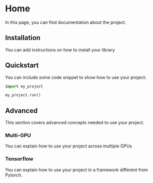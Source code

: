 # Home

In this page, you can find documentation about the project.

## Installation

You can add instructions on how to install your library

## Quickstart

You can include some code snippet to show how to use your project:

```python
import my_project

my_project.run()
```

## Advanced

This section covers advanced concepts needed to use your project.

### Multi-GPU

You can explain how to use your project across multiple GPUs

### Tensorflow

You can explain how to use your project in a framework different from Pytorch.